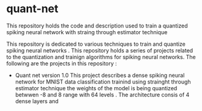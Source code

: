 # quant-net
This repository holds the code and description used to train a quantized spiking neural network with straing through estimator technique

 This repository is dedicated to various techniques to train and quantize spiking neural networks . This repository holds a series of projects related to the quantization and trainign algorithms for spiking neural networks. The following are the projects in this repository :

 * Quant net version 1.0
   This project describes a dense spiking neural network for MNIST data classification trainind using strainght through estimator technique the weights of the model is being quantized betwwen -8 and 8 range with 64 levels . The architecture consis of 4 dense layers and 
